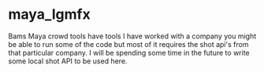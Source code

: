 # maya_lgmfx
Bams Maya crowd tools have tools I have worked with a company you might be able to run some of the code but most of it requires the shot api's from that particular company.
I will be spending some time in the future to write some local shot API to be used here. 
